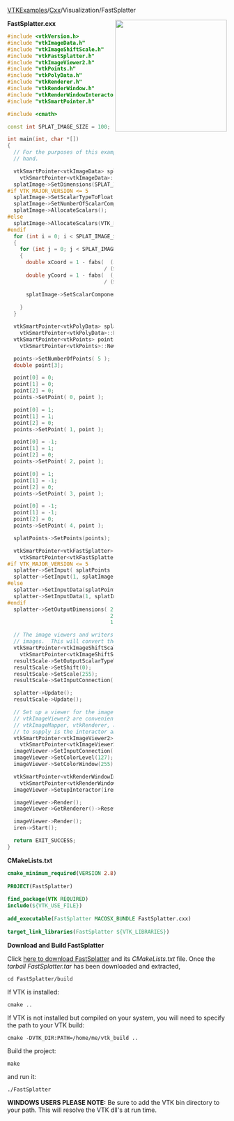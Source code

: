 [VTKExamples](/index/)/[Cxx](/Cxx)/Visualization/FastSplatter

<img align="right" src="https://github.com/lorensen/VTKExamples/blob/gh-pages/Testing/Baseline/Visualization/TestFastSplatter.png?raw=true" width="256" />

**FastSplatter.cxx**
```c++
#include <vtkVersion.h>
#include "vtkImageData.h"
#include "vtkImageShiftScale.h"
#include "vtkFastSplatter.h"
#include "vtkImageViewer2.h"
#include "vtkPoints.h"
#include "vtkPolyData.h"
#include "vtkRenderer.h"
#include "vtkRenderWindow.h"
#include "vtkRenderWindowInteractor.h"
#include "vtkSmartPointer.h"

#include <cmath>

const int SPLAT_IMAGE_SIZE = 100;

int main(int, char *[])
{
  // For the purposes of this example we'll build the splat image by
  // hand.

  vtkSmartPointer<vtkImageData> splatImage =
    vtkSmartPointer<vtkImageData>::New();
  splatImage->SetDimensions(SPLAT_IMAGE_SIZE, SPLAT_IMAGE_SIZE, 1);
#if VTK_MAJOR_VERSION <= 5
  splatImage->SetScalarTypeToFloat();
  splatImage->SetNumberOfScalarComponents(1);
  splatImage->AllocateScalars();
#else
  splatImage->AllocateScalars(VTK_FLOAT,1);
#endif
  for (int i = 0; i < SPLAT_IMAGE_SIZE; ++i)
  {
    for (int j = 0; j < SPLAT_IMAGE_SIZE; ++j)
    {
      double xCoord = 1 - fabs(  (i - SPLAT_IMAGE_SIZE/2)
                               / (SPLAT_IMAGE_SIZE/2.0) );
      double yCoord = 1 - fabs(  (j - SPLAT_IMAGE_SIZE/2)
                               / (SPLAT_IMAGE_SIZE/2.0) );

      splatImage->SetScalarComponentFromDouble(i, j, 0, 0,
                                               xCoord * yCoord );
    }
  }

  vtkSmartPointer<vtkPolyData> splatPoints =
    vtkSmartPointer<vtkPolyData>::New();
  vtkSmartPointer<vtkPoints> points =
    vtkSmartPointer<vtkPoints>::New();

  points->SetNumberOfPoints( 5 );
  double point[3];

  point[0] = 0;
  point[1] = 0;
  point[2] = 0;
  points->SetPoint( 0, point );

  point[0] = 1;
  point[1] = 1;
  point[2] = 0;
  points->SetPoint( 1, point );

  point[0] = -1;
  point[1] = 1;
  point[2] = 0;
  points->SetPoint( 2, point );

  point[0] = 1;
  point[1] = -1;
  point[2] = 0;
  points->SetPoint( 3, point );

  point[0] = -1;
  point[1] = -1;
  point[2] = 0;
  points->SetPoint( 4, point );

  splatPoints->SetPoints(points);

  vtkSmartPointer<vtkFastSplatter> splatter =
    vtkSmartPointer<vtkFastSplatter>::New();
#if VTK_MAJOR_VERSION <= 5
  splatter->SetInput( splatPoints );
  splatter->SetInput(1, splatImage );
#else
  splatter->SetInputData(splatPoints );
  splatter->SetInputData(1, splatImage );
#endif
  splatter->SetOutputDimensions( 2*SPLAT_IMAGE_SIZE,
                                 2*SPLAT_IMAGE_SIZE,
                                 1 );

  // The image viewers and writers are only happy with unsigned char
  // images.  This will convert the floats into that format.
  vtkSmartPointer<vtkImageShiftScale> resultScale =
    vtkSmartPointer<vtkImageShiftScale>::New();
  resultScale->SetOutputScalarTypeToUnsignedChar();
  resultScale->SetShift(0);
  resultScale->SetScale(255);
  resultScale->SetInputConnection( splatter->GetOutputPort() );

  splatter->Update();
  resultScale->Update();

  // Set up a viewer for the image.  vtkImageViewer and
  // vtkImageViewer2 are convenient wrappers around vtkActor2D,
  // vtkImageMapper, vtkRenderer, and vtkRenderWindow.  All you need
  // to supply is the interactor and hooray, Bob's your uncle.
  vtkSmartPointer<vtkImageViewer2> imageViewer =
    vtkSmartPointer<vtkImageViewer2>::New();
  imageViewer->SetInputConnection( resultScale->GetOutputPort() );
  imageViewer->SetColorLevel(127);
  imageViewer->SetColorWindow(255);

  vtkSmartPointer<vtkRenderWindowInteractor> iren =
    vtkSmartPointer<vtkRenderWindowInteractor>::New();
  imageViewer->SetupInteractor(iren);

  imageViewer->Render();
  imageViewer->GetRenderer()->ResetCamera();

  imageViewer->Render();
  iren->Start();

  return EXIT_SUCCESS;
}
```
**CMakeLists.txt**
```cmake
cmake_minimum_required(VERSION 2.8)
 
PROJECT(FastSplatter)
 
find_package(VTK REQUIRED)
include(${VTK_USE_FILE})
 
add_executable(FastSplatter MACOSX_BUNDLE FastSplatter.cxx)
 
target_link_libraries(FastSplatter ${VTK_LIBRARIES})
```

**Download and Build FastSplatter**

Click [here to download FastSplatter](https://github.com/lorensen/VTKWikiExamplesTarballs/raw/master/FastSplatter.tar) and its *CMakeLists.txt* file.
Once the *tarball FastSplatter.tar* has been downloaded and extracted,
```
cd FastSplatter/build 
```
If VTK is installed:
```
cmake ..
```
If VTK is not installed but compiled on your system, you will need to specify the path to your VTK build:
```
cmake -DVTK_DIR:PATH=/home/me/vtk_build ..
```
Build the project:
```
make
```
and run it:
```
./FastSplatter
```
**WINDOWS USERS PLEASE NOTE:** Be sure to add the VTK bin directory to your path. This will resolve the VTK dll's at run time.

